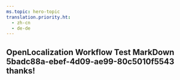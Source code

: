 ```yaml
---
ms.topic: hero-topic
translation.priority.ht: 
  - zh-cn
  - de-de
---
```

## OpenLocalization Workflow Test MarkDown 5badc88a-ebef-4d09-ae99-80c5010f5543 thanks!
